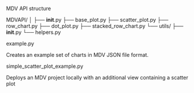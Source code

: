 MDV API structure

MDVAPI/
│
├── __init__.py
├── base_plot.py
├── scatter_plot.py
├── row_chart.py
├── dot_plot.py
├── stacked_row_chart.py
└── utils/
    ├── __init__.py
    └── helpers.py

example.py

Creates an example set of charts in MDV JSON file format.

simple_scatter_plot_example.py

Deploys an MDV project locally with an additional view containing a scatter plot
